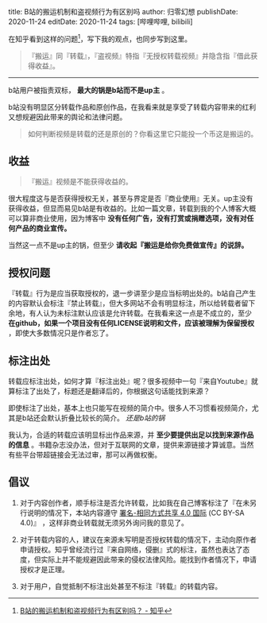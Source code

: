 title: B站的搬运机制和盗视频行为有区别吗
author: 归零幻想
publishDate: 2020-11-24
editDate: 2020-11-24
tags: [哔哩哔哩, bilibili]

<!--config-->

在知乎看到这样的问题[^1]，写下我的观点，也同步写到这里。

[^1]:[B站的搬运机制和盗视频行为有区别吗？ - 知乎](https://www.zhihu.com/question/379843948)

> 『搬运』同『转载』，『盗视频』特指『无授权转载视频』并隐含指『借此获得收益』。

---

b站用户被指责双标， **最大的锅是b站而不是up主** 。

b站没有明显区分转载作品和原创作品，在我看来就是享受了转载内容带来的红利又想规避因此带来的舆论和法律问题。

> 如何判断视频是转载的还是原创的？你看这里它只能投一个币这是搬运的。

<!--summary-->

## 收益

> 『搬运』视频是不能获得收益的。

很大程度这与是否获得授权无关，甚至与界定是否『商业使用』无关。up主没有获得收益，但显而易见b站是有收益的。比如一篇文章，转载到我的个人博客大概可以算非商业使用，因为博客中 **没有任何广告，没有打赏或捐赠选项，没有对任何产品的商业宣传。**

当然这一点不是up主的锅，但至少 **请收起『搬运是给你免费做宣传』的说辞。**

## 授权问题

『转载』行为是应当获取授权的，退一步讲至少是应当标明出处的。b站自己产生的内容默认会标注『禁止转载』，但大多网站不会有明显标注，所以给转载者留下余地，有人认为未标注默认应该是允许转载。在我看来这一点是不成立的，至少 **在github，如果一个项目没有任何LICENSE说明和文件，应该被理解为保留授权** ，即使大多数情况只是作者忘了。

## 标注出处

转载应标注出处，如何才算『标注出处』呢？很多视频中一句『来自Youtube』就算标注了出处了，标题还是翻译后的，你根据这句话能找到来源？

即使标注了出处，基本上也只能写在视频的简介中。很多人不习惯看视频简介，尤其是b站还会默认折叠比较长的简介。 *还是b站的锅*

我认为，合适的转载应该明显标出作品来源，并 **至少要提供出足以找到来源作品的信息** 。书籍杂志没办法，但对于互联网的文章，提供来源链接才算诚意。当然有些平台带超链接会无法过审，那可以再做权衡。

## 倡议

1. 对于内容创作者，顺手标注是否允许转载，比如我在自己博客标注了『在未另行说明的情况下，本站内容遵守 [署名-相同方式共享 4.0 国际](https://creativecommons.org/licenses/by-sa/4.0/deed.zh) (CC BY-SA 4.0)』 ，这样非商业转载就无须另外询问我的意见了。

2. 对于转载内容的人，建议在来源未写明是否授权转载的情况下，主动向原作者申请授权。知乎曾经流行过『来自网络，侵删』式的标注，虽然也表达了态度，但实际上并不能规避因此带来的侵权法律风险。能找到作者情况下，申请授权才是正理。

3. 对于用户，自觉抵制不标注出处甚至不标注『转载』的转载内容。